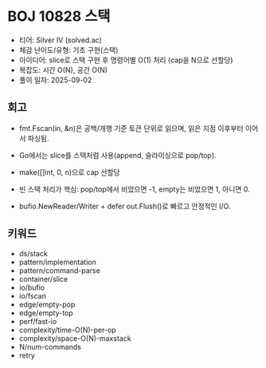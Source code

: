 # BOJ 10828 스택

- 티어: Silver IV (solved.ac)
- 체감 난이도/유형: 기초 구현(스택)
- 아이디어: slice로 스택 구현 후 명령어별 O(1) 처리 (cap을 N으로 선할당)
- 복잡도: 시간 O(N), 공간 O(N)
- 풀이 일자: 2025-09-02

## 회고

- fmt.Fscan(in, &n)은 공백/개행 기준 토큰 단위로 읽으며, 읽은 지점 이후부터 이어서 파싱됨.

- Go에서는 slice를 스택처럼 사용(append, 슬라이싱으로 pop/top).

- make([]int, 0, n)으로 cap 선할당

- 빈 스택 처리가 핵심: pop/top에서 비었으면 -1, empty는 비었으면 1, 아니면 0.

- bufio.NewReader/Writer + defer out.Flush()로 빠르고 안정적인 I/O.

## 키워드

- ds/stack
- pattern/implementation
- pattern/command-parse
- container/slice
- io/bufio
- io/fscan
- edge/empty-pop
- edge/empty-top
- perf/fast-io
- complexity/time-O(N)-per-op
- complexity/space-O(N)-maxstack
- N/num-commands
- retry
